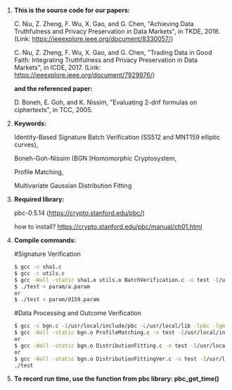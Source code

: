 1. **This is the source code for our papers:**
   
   C. Niu, Z. Zheng, F. Wu, X. Gao, and G. Chen, "Achieving Data Truthfulness and Privacy Preservation in Data Markets", in TKDE, 2018. (Link: https://ieeexplore.ieee.org/document/8330057/)
   
   C. Niu, Z. Zheng, F. Wu, X. Gao, and G. Chen, "Trading Data in Good Faith: Integrating Truthfulness and Privacy Preservation in Data Markets", in ICDE, 2017. (Link: https://ieeexplore.ieee.org/document/7929976/)
   
   **and the referenced paper:**
   
   D. Boneh, E. Goh, and K. Nissim, "Evaluating 2-dnf formulas on ciphertexts", in TCC, 2005.


2. **Keywords:** 
   
   Identity-Based Signature Batch Verification (SS512 and MNT159 elliptic curves), 
   
   Boneh-Goh-Nissim (BGN )Homomorphic Cryptosystem,
   
   Profile Matching,
   
   Multivariate Gaussian Distribution Fitting


3. **Required library:**
   
   pbc-0.5.14 (https://crypto.stanford.edu/pbc/)
   
   how to install? https://crypto.stanford.edu/pbc/manual/ch01.html
   
   
3. **Compile commands:**
   
   #Signature Verification
   ```sh
   $ gcc -c sha1.c
   $ gcc -c utils.c
   $ gcc -Wall -static sha1.o utils.o BatchVerification.c -o test -I/usr/local/include/pbc -L/usr/local/lib -lpbc -lgmp
   $ ./test < param/a.param
   or
   $ ./test < param/d159.param
   ```
   #Data Processing and Outcome Verification
   ```sh
   $ gcc -c bgn.c -I/usr/local/include/pbc -L/usr/local/lib -lpbc -lgmp
   $ gcc -Wall -static bgn.o ProfileMatching.c -o test -I/usr/local/include/pbc -L/usr/local/lib -lpbc -lgmp
   or
   $ gcc -Wall -static bgn.o DistributionFitting.c -o test -I/usr/local/include/pbc -L/usr/local/lib -lpbc -lgmp
   or
   $ gcc -Wall -static bgn.o DistributionFittingVer.c -o test -I/usr/local/include/pbc -L/usr/local/lib -lpbc -lgmp
   ./test
   ```
   
   
4. **To record run time, use the function from pbc library: pbc_get_time()**
